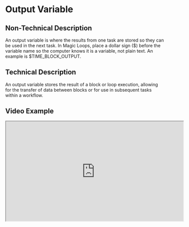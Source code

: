 # Output Variable

## Non-Technical Description
An output variable is where the results from one task are stored so they can be used in the next task. In Magic Loops, place a dollar sign ($) before the variable name so the computer knows it is a variable, not plain text. An example is $TIME_BLOCK_OUTPUT.

## Technical Description
An output variable stores the result of a block or loop execution, allowing for the transfer of data between blocks or for use in subsequent tasks within a workflow.

## Video Example
<iframe width="560" height="315" src="https://www.youtube.com/embed/exampleVideo1" title="Output Variable video" allow="accelerometer; autoplay; clipboard-write; encrypted-media; gyroscope; picture-in-picture" allowfullscreen></iframe>
